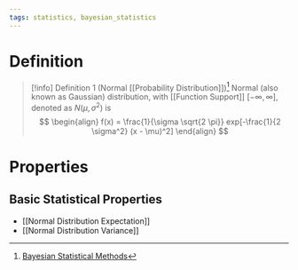 ```yaml
---
tags: statistics, bayesian_statistics
---
```


# Definition

> [!info] Definition 1 (Normal [[Probability Distribution]])[^1]
> Normal (also known as Gaussian) distribution, with [[Function Support]] $[-\infty, \infty]$, denoted as $N(\mu, \sigma^2)$ is
> $$
> \begin{align}
> f(x) = \frac{1}{\sigma \sqrt{2 \pi}} exp[-\frac{1}{2 \sigma^2} (x - \mu)^2]
> \end{align}
> $$

# Properties
## Basic Statistical Properties
- [[Normal Distribution Expectation]]
- [[Normal Distribution Variance]]

[^1]: [Bayesian Statistical Methods](zotero://open-pdf/library/items/ELV3M9SP?page=20)